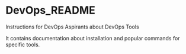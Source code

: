 # DevOps_README
Instructions for DevOps Aspirants about DevOps Tools

It contains documentation about installation and popular commands for specific tools. 
